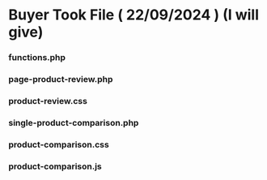  # Buyer Took File ( 22/09/2024 ) (I will give)
### functions.php
### page-product-review.php
### product-review.css
### single-product-comparison.php
### product-comparison.css
### product-comparison.js
